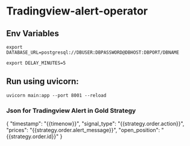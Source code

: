 # Tradingview-alert-operator

## Env Variables

```
export DATABASE_URL=postgresql://DBUSER:DBPASSWORD@DBHOST:DBPORT/DBNAME

export DELAY_MINUTES=5
```

## Run using uvicorn:

```
uvicorn main:app --port 8001 --reload
```


### Json for Tradingview Alert in Gold Strategy

{
    "timestamp": "{{timenow}}",
    "signal_type": "{{strategy.order.action}}",
    "prices": "{{strategy.order.alert_message}}",
    "open_position": "{{strategy.order.id}}"
}
